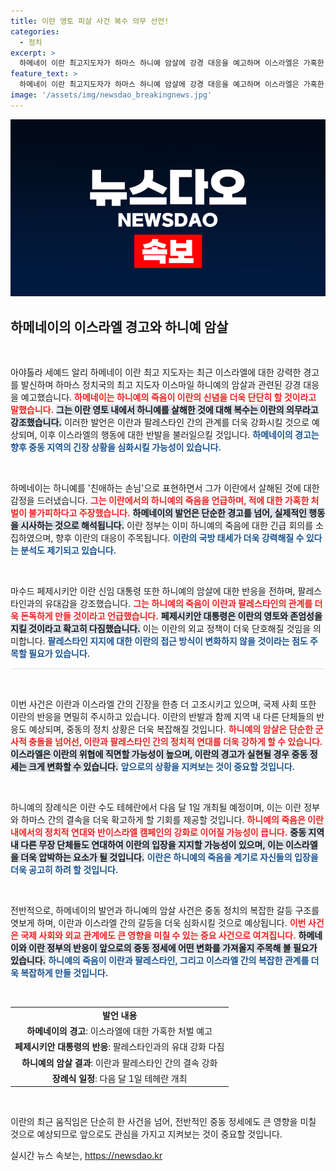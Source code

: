 ```yaml
---
title: 이란 영토 피살 사건 복수 의무 선언!
categories:
  - 정치
excerpt: >
  하메네이 이란 최고지도자가 하마스 하니예 암살에 강경 대응을 예고하며 이스라엘은 가혹한 처벌을 받을 것이라고 경고했다. 이란, 팔레스타인과의 유대를 더욱 강화하며 복수를 다짐하는 상황, 중동 긴장이 고조되고 있다.
feature_text: >
  하메네이 이란 최고지도자가 하마스 하니예 암살에 강경 대응을 예고하며 이스라엘은 가혹한 처벌을 받을 것이라고 경고했다. 이란, 팔레스타인과의 유대를 더욱 강화하며 복수를 다짐하는 상황, 중동 긴장이 고조되고 있다.
image: '/assets/img/newsdao_breakingnews.jpg'
---
```


<p><img src="/assets/img/newsdao_breakingnews.jpg" alt="pcversion 속보" /></p>

<h2 data-ke-size="size26">하메네이의 이스라엘 경고와 하니예 암살</h2>

<p data-ke-size="size16">&nbsp;</p>

<p>아야톨라 세예드 알리 하메네이 이란 최고 지도자는 최근 이스라엘에 대한 강력한 경고를 발신하며 하마스 정치국의 최고 지도자 이스마일 하니예의 암살과 관련된 강경 대응을 예고했습니다. <b><span style="color: #ee2323;">하메네이는 하니예의 죽음이 이란의 신념을 더욱 단단히 할 것이라고 말했습니다.</span></b> <b><span style="background-color: #21538527;">그는 이란 영토 내에서 하니예를 살해한 것에 대해 복수는 이란의 의무라고 강조했습니다.</span></b> 이러한 발언은 이란과 팔레스타인 간의 관계를 더욱 강화시킬 것으로 예상되며, 이후 이스라엘의 행동에 대한 반발을 불러일으킬 것입니다. <b><span style="color: #1a5490;">하메네이의 경고는 향후 중동 지역의 긴장 상황을 심화시킬 가능성이 있습니다.</span></b> </p>

<p data-ke-size="size16">&nbsp;</p>

<p>하메네이는 하니예를 '친애하는 손님'으로 표현하면서 그가 이란에서 살해된 것에 대한 감정을 드러냈습니다. <b><span style="color: #ee2323;">그는 이란에서의 하니예의 죽음을 언급하며, 적에 대한 가혹한 처벌이 불가피하다고 주장했습니다.</span></b> <b><span style="background-color: #21538527;">하메네이의 발언은 단순한 경고를 넘어, 실제적인 행동을 시사하는 것으로 해석됩니다.</span></b> 이란 정부는 이미 하니예의 죽음에 대한 긴급 회의를 소집하였으며, 향후 이란의 대응이 주목됩니다. <b><span style="color: #1a5490;">이란의 국방 태세가 더욱 강력해질 수 있다는 분석도 제기되고 있습니다.</span></b> </p>

<p data-ke-size="size16">&nbsp;</p>

<p>마수드 페제시키안 이란 신임 대통령 또한 하니예의 암살에 대한 반응을 전하며, 팔레스타인과의 유대감을 강조했습니다. <b><span style="color: #ee2323;">그는 하니예의 죽음이 이란과 팔레스타인의 관계를 더욱 돈독하게 만들 것이라고 언급했습니다.</span></b> <b><span style="background-color: #21538527;">페제시키안 대통령은 이란의 영토와 존엄성을 지킬 것이라고 확고히 다짐했습니다.</span></b> 이는 이란의 외교 정책이 더욱 단호해질 것임을 의미합니다. <b><span style="color: #1a5490;">팔레스타인 지지에 대한 이란의 접근 방식이 변화하지 않을 것이라는 점도 주목할 필요가 있습니다.</span></b> </p>

<hr style="height: 2px; border: none; background-color: #eeeeee;"/>

<p data-ke-size="size16">&nbsp;</p>

<p>이번 사건은 이란과 이스라엘 간의 긴장을 한층 더 고조시키고 있으며, 국제 사회 또한 이란의 반응을 면밀히 주시하고 있습니다. 이란의 반발과 함께 지역 내 다른 단체들의 반응도 예상되며, 중동의 정치 상황은 더욱 복잡해질 것입니다. <b><span style="color: #ee2323;">하니예의 암살은 단순한 군사적 충돌을 넘어선, 이란과 팔레스타인 간의 정치적 연대를 더욱 강하게 할 수 있습니다.</span></b> <b><span style="background-color: #21538527;">이스라엘은 이란의 위협에 직면할 가능성이 높으며, 이란의 경고가 실현될 경우 중동 정세는 크게 변화할 수 있습니다.</span></b> <b><span style="color: #1a5490;">앞으로의 상황을 지켜보는 것이 중요할 것입니다.</span></b> </p>

<p data-ke-size="size16">&nbsp;</p>

<p>하니예의 장례식은 이란 수도 테헤란에서 다음 달 1일 개최될 예정이며, 이는 이란 정부와 하마스 간의 결속을 더욱 확고하게 할 기회를 제공할 것입니다. <b><span style="color: #ee2323;">하니예의 죽음은 이란 내에서의 정치적 연대와 반이스라엘 캠페인의 강화로 이어질 가능성이 큽니다.</span></b> <b><span style="background-color: #21538527;">중동 지역 내 다른 무장 단체들도 연대하여 이란의 입장을 지지할 가능성이 있으며, 이는 이스라엘을 더욱 압박하는 요소가 될 것입니다.</span></b> <b><span style="color: #1a5490;">이란은 하니예의 죽음을 계기로 자신들의 입장을 더욱 공고히 하려 할 것입니다.</span></b> </p>

<p data-ke-size="size16">&nbsp;</p>

<p>전반적으로, 하메네이의 발언과 하니예의 암살 사건은 중동 정치의 복잡한 갈등 구조를 엿보게 하며, 이란과 이스라엘 간의 갈등을 더욱 심화시킬 것으로 예상됩니다. <b><span style="color: #ee2323;">이번 사건은 국제 사회와 외교 관계에도 큰 영향을 미칠 수 있는 중요 사건으로 여겨집니다.</span></b> <b><span style="background-color: #21538527;">하메네이와 이란 정부의 반응이 앞으로의 중동 정세에 어떤 변화를 가져올지 주목해 볼 필요가 있습니다.</span></b> <b><span style="color: #1a5490;">하니예의 죽음이 이란과 팔레스타인, 그리고 이스라엘 간의 복잡한 관계를 더욱 복잡하게 만들 것입니다.</span></b> </p>

<p data-ke-size="size16">&nbsp;</p> 

<table style="width: 100%;"> 
  <tr> 
    <td style="text-align: center; height: 17px;"><b>발언 내용</b></td> 
  </tr>
  <tr> 
    <td style="text-align: center; height: 17px;"><b>하메네이의 경고</b>: 이스라엘에 대한 가혹한 처벌 예고</td> 
  </tr>
  <tr> 
    <td style="text-align: center; height: 17px;"><b>페제시키안 대통령의 반응</b>: 팔레스타인과의 유대 강화 다짐</td> 
  </tr>
  <tr> 
    <td style="text-align: center; height: 17px;"><b>하니예의 암살 결과</b>: 이란과 팔레스타인 간의 결속 강화</td> 
  </tr>
  <tr> 
    <td style="text-align: center; height: 17px;"><b>장례식 일정</b>: 다음 달 1일 테헤란 개최</td> 
  </tr>
</table> 

<p data-ke-size="size16">&nbsp;</p>

<p>이란의 최근 움직임은 단순히 한 사건을 넘어, 전반적인 중동 정세에도 큰 영향을 미칠 것으로 예상되므로 앞으로도 관심을 가지고 지켜보는 것이 중요할 것입니다.</p>
실시간 뉴스 속보는, <a href="https://newsdao.kr" rel="dofollow">https://newsdao.kr</a>


